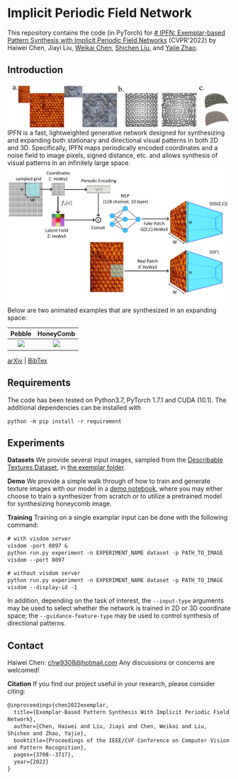 
# Implicit Periodic Field Network

This repository contains the code (in PyTorch) for [# IPFN: Exemplar-based Pattern Synthesis with Implicit Periodic Field Networks](https://arxiv.org/abs/2204.01671)  (CVPR'2022) by Haiwei Chen, Jiayi Liu, [Weikai Chen](http://chenweikai.github.io/), [Shichen Liu](https://shichenliu.github.io/), and [Yajie Zhao](https://www.yajie-zhao.com/).

## Introduction
![](https://github.com/nintendops/IPFN/blob/main/media/teaser.png)
IPFN is a fast, lightweighted generative network designed for synthesizing and expanding both stationary and directional visual patterns in both 2D and 3D.  Specifically, IPFN maps periodically encoded coordinates and a noise field to image pixels, signed distance, etc. and allows synthesis of visual patterns in an infinitely large space. 
![](https://github.com/nintendops/IPFN/blob/main/media/network.png)
Below are two animated examples that are synthesized in an expanding space:

Pebble             |  HoneyComb
:-------------------------:|:-------------------------:
![](https://github.com/nintendops/IPFN/blob/main/media/pebble_animated.gif)  |  ![](https://github.com/nintendops/IPFN/blob/main/media/comb_animated.gif)

[arXiv](https://arxiv.org/abs/2204.01671)  | [BibTex](#contact)


## Requirements

The code has been tested on Python3.7, PyTorch 1.7.1 and CUDA (10.1). The additional dependencies can be installed with 
```
python -m pip install -r requirement
```

## Experiments

**Datasets**
We provide several input images, sampled from the [Describable Textures Dataset](https://www.robots.ox.ac.uk/~vgg/data/dtd/), in [the exemplar folder](https://github.com/nintendops/IPFN/blob/main/exemplars/images). 

**Demo**
We provide a simple walk through of how to train and generate texture images with our model in a [demo notebook](https://github.com/nintendops/IPFN/blob/main/demo.ipynb), where you may either choose to train a synthesizer from scratch or to utilize a pretrained model for synthesizing honeycomb image.

**Training**
Training on a single examplar input can be done with the following command:
```
# with visdom server
visdom -port 8097 &
python run.py experiment -n EXPERIMENT_NAME dataset -p PATH_TO_IMAGE visdom --port 8097
```
```
# without visdom server
python run.py experiment -n EXPERIMENT_NAME dataset -p PATH_TO_IMAGE visdom --display-id -1
```

In addition, depending on the task of interest, the `--input-type` arguments may be used to select whether the network is trained in 2D or 3D coordinate space; the `--guidance-feature-type` may be used to control synthesis of directional patterns.

## Contact

Haiwei Chen: chw9308@hotmail.com
Any discussions or concerns are welcomed!

**Citation**
If you find our project useful in your research, please consider citing:

```
@inproceedings{chen2022exemplar,
  title={Exemplar-Based Pattern Synthesis With Implicit Periodic Field Network},
  author={Chen, Haiwei and Liu, Jiayi and Chen, Weikai and Liu, Shichen and Zhao, Yajie},
  booktitle={Proceedings of the IEEE/CVF Conference on Computer Vision and Pattern Recognition},
  pages={3708--3717},
  year={2022}
}
```


